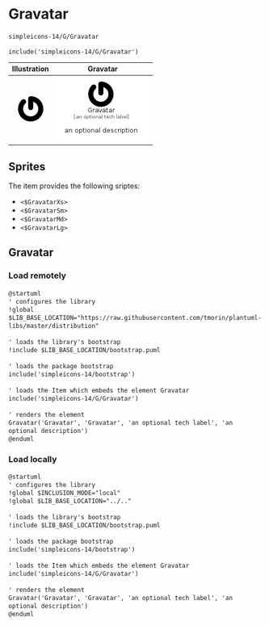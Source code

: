 # Gravatar


```text
simpleicons-14/G/Gravatar
```

```text
include('simpleicons-14/G/Gravatar')
```



| Illustration | Gravatar |
| :---: | :---: |
| ![illustration for Illustration](../../simpleicons-14/G/Gravatar.png) | ![illustration for Gravatar](../../simpleicons-14/G/Gravatar.Local.png) |



## Sprites
The item provides the following sriptes:

- `<$GravatarXs>`
- `<$GravatarSm>`
- `<$GravatarMd>`
- `<$GravatarLg>`





## Gravatar

### Load remotely
```plantuml
@startuml
' configures the library
!global $LIB_BASE_LOCATION="https://raw.githubusercontent.com/tmorin/plantuml-libs/master/distribution"

' loads the library's bootstrap
!include $LIB_BASE_LOCATION/bootstrap.puml

' loads the package bootstrap
include('simpleicons-14/bootstrap')

' loads the Item which embeds the element Gravatar
include('simpleicons-14/G/Gravatar')

' renders the element
Gravatar('Gravatar', 'Gravatar', 'an optional tech label', 'an optional description')
@enduml
```

### Load locally
```plantuml
@startuml
' configures the library
!global $INCLUSION_MODE="local"
!global $LIB_BASE_LOCATION="../.."

' loads the library's bootstrap
!include $LIB_BASE_LOCATION/bootstrap.puml

' loads the package bootstrap
include('simpleicons-14/bootstrap')

' loads the Item which embeds the element Gravatar
include('simpleicons-14/G/Gravatar')

' renders the element
Gravatar('Gravatar', 'Gravatar', 'an optional tech label', 'an optional description')
@enduml
```

